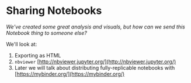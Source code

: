 # Sharing Notebooks

*We've created some great analysis and visuals, but how can we send this Notebook thing to someone else?*

We'll look at:

1. Exporting as HTML
2. `nbviewer` [http://nbviewer.jupyter.org/](http://nbviewer.jupyter.org/)
3. Later we will talk about distributing fully-replicable notebooks with  [https://mybinder.org/](https://mybinder.org/)
